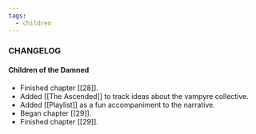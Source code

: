 ```yaml
---
tags:
  - children
---
```

### CHANGELOG

#### Children of the Damned
- Finished chapter [[28]].
- Added [[The Ascended]] to track ideas about the vampyre collective.
- Added [[Playlist]] as a fun accompaniment to the narrative.
- Began chapter [[29]].
- Finished chapter [[29]].